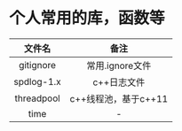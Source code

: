 # 个人常用的库，函数等
|文件名|备注|
|:---:|:---:|
|gitignore|常用.ignore文件|
|spdlog-1.x|c++日志文件|
|threadpool|c++线程池，基于c++11|
|time|-|
